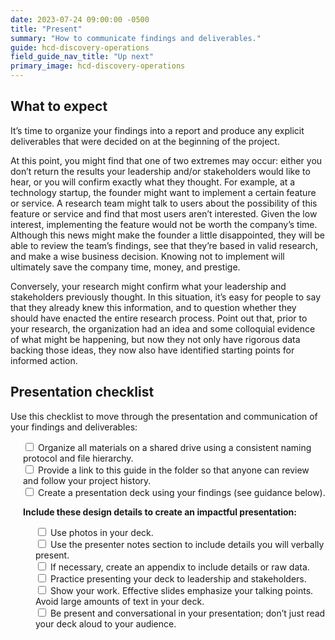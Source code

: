 ```yaml
---
date: 2023-07-24 09:00:00 -0500
title: "Present"
summary: "How to communicate findings and deliverables."
guide: hcd-discovery-operations
field_guide_nav_title: "Up next"
primary_image: hcd-discovery-operations
---
```


## What to expect

It’s time to organize your findings into a report and produce any explicit deliverables that were decided on at the beginning of the project.

At this point, you might find that one of two extremes may occur: either you don’t return the results your leadership and/or stakeholders would like to hear, or you will confirm exactly what they thought. For example, at a technology startup, the founder might want to implement a certain feature or service. A research team might talk to users about the possibility of this feature or service and find that most users aren’t interested. Given the low interest, implementing the feature would not be worth the company’s time. Although this news might make the founder a little disappointed, they will be able to review the team’s findings, see that they’re based in valid research, and make a wise business decision. Knowing not to implement will ultimately save the company time, money, and prestige.

Conversely, your research might confirm what your leadership and stakeholders previously thought. In this situation, it’s easy for people to say that they already knew this information, and to question whether they should have enacted the entire research process. Point out that, prior to your research, the organization had an idea and some colloquial evidence of what might be happening, but now they not only have rigorous data backing those ideas, they now also have identified starting points for informed action.


## Presentation checklist

Use this checklist to move through the presentation and communication of your findings and deliverables:

<div style="margin-left: 20px">
<input type="checkbox">
Organize all materials on a shared drive using a consistent naming protocol and file hierarchy.
</input><br>
<input type="checkbox">
Provide a link to this guide in the folder so that anyone can review and follow your project history.
</input><br>
<input type="checkbox">
Create a presentation deck using your findings (see guidance below).
</input><br>

**Include these design details to create an impactful presentation:**
<div style="margin-left: 20px">
<input type="checkbox">
Use photos in your deck.
</input><br>
<input type="checkbox">
Use the presenter notes section to include details you will verbally present.
</input><br>
<input type="checkbox">
If necessary, create an appendix to include details or raw data.
</input><br>
<input type="checkbox">
Practice presenting your deck to leadership and stakeholders.
</input><br>
<input type="checkbox">
Show your work. Effective slides emphasize your talking points. Avoid large amounts of text in your deck. 
</input><br>
<input type="checkbox">
Be present and conversational in your presentation; don’t just read your deck aloud to your audience.
</input><br>
</div>
</div>
